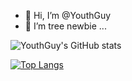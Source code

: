 - 👋 Hi, I’m @YouthGuy
- 👀 I’m tree newbie ...

![YouthGuy's GitHub stats](https://github-readme-stats.vercel.app/api?username=YouthGuy)  

[![Top Langs](https://github-readme-stats.vercel.app/api/top-langs/?username=YouthGuy)](https://github.com/anuraghazra/github-readme-stats)

